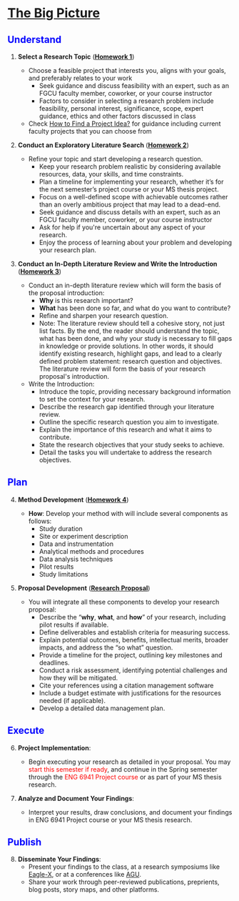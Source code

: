 # [The Big Picture](https://aselshall.github.io/rm/hw/big-picture)

<h2 style="color:blue">Understand</h2>

1. **Select a Research Topic** (<span style="color:red">**[Homework 1](https://github.com/aselshall/rm/blob/main/hw/hw1.md)**</span>)
   - Choose a feasible project that interests you, aligns with your goals, and preferably relates to your work
      - Seek guidance and discuss feasibility with an expert, such as an FGCU faculty member, coworker, or your course instructor
      - Factors to consider in selecting a research problem include feasibility, personal interest, significance, scope, expert guidance, ethics and other factors discussed in class
   - Check [How to Find a Project Idea?](https://aselshall.github.io/rm/hw/topics) for guidance including current faculty projects that you can choose from

2. **Conduct an Exploratory Literature Search** (<span style="color:red">**[Homework 2](https://github.com/aselshall/rm/blob/main/hw/hw2.md)**</span>)
   - Refine your topic and start developing a research question.
      - Keep your research problem realistic by considering available resources, data, your skills, and time constraints.
      - Plan a timeline for implementing your research, whether it’s for the next semester’s project course or your MS thesis project.
      - Focus on a well-defined scope with achievable outcomes rather than an overly ambitious project that may lead to a dead-end.
      - Seek guidance and discuss details with an expert, such as an FGCU faculty member, coworker, or your course instructor
      - Ask for help if you're uncertain about any aspect of your research.
      - Enjoy the process of learning about your problem and developing your research plan.

3. **Conduct an In-Depth Literature Review and Write the Introduction** (<span style="color:red">**[Homework 3](https://github.com/aselshall/rm/blob/main/hw/hw3.md)**</span>)
   - Conduct an in-depth literature review which will form the basis of the proposal introduction:
     - **Why** is this research important?
     - **What** has been done so far, and what do you want to contribute?
     - Refine and sharpen your research question.
     - Note: The literature review should tell a cohesive story, not just list facts. By the end, the reader should understand the topic, what has been done, and why your study is necessary to fill gaps in knowledge or provide solutions. In other words, it should identify existing research, highlight gaps, and lead to a clearly defined problem statement: research question and objectives. The literature review will form the basis of your research proposal's introduction.
   - Write the Introduction:
      - Introduce the topic, providing necessary background information to set the context for your research.
      - Describe the research gap identified through your literature review.
      - Outline the specific research question you aim to investigate.
      - Explain the importance of this research and what it aims to contribute.
      - State the research objectives that your study seeks to achieve.
      - Detail the tasks you will undertake to address the research objectives.

<h2 style="color:blue">Plan</h2>

4. **Method Development** (<span style="color:red">**[Homework 4](https://github.com/aselshall/rm/blob/main/hw/hw4.md)**</span>)
   - **How**: Develop your method with will include several components as follows:
      - Study duration
      - Site or experiment description
      - Data and instrumentation
      - Analytical methods and procedures
      - Data analysis techniques
      - Pilot results
      - Study limitations 

6. **Proposal Development** (<span style="color:red">**[Research Proposal](https://github.com/aselshall/rm/blob/main/hw/proposal.md)**</span>)
   - You will integrate all these components to develop your research proposal:
      - Describe the “**why**, **what**, and **how**” of your research, including pilot results if available.
      - Define deliverables and establish criteria for measuring success.
      - Explain potential outcomes, benefits, intellectual merits, broader impacts, and address the “so what” question.
      - Provide a timeline for the project, outlining key milestones and deadlines.
      - Conduct a risk assessment, identifying potential challenges and how they will be mitigated.
      - Cite your references using a citation management software 
      - Include a budget estimate with justifications for the resources needed (if applicable).
      - Develop a detailed data management plan.

<h2 style="color:blue">Execute</h2>

6. **Project Implementation**:
   - Begin executing your research as detailed in your proposal. You may  <span style="color:red">start this semester if ready</span>, and continue in the Spring semester through the <span style="color:red">ENG 6941 Project course</span> or as part of your MS thesis research.

8. **Analyze and Document Your Findings**:
   - Interpret your results, draw conclusions, and document your findings in ENG 6941 Project course or your MS thesis research.

<h2 style="color:blue">Publish</h2>

8. **Disseminate Your Findings**:
   - Present your findings to the class, at a research symposiums like [Eagle-X](https://www.fgcu.edu/eaglex/), or at a conferences like [AGU](https://www.agu.org/annual-meeting).
   - Share your work through peer-reviewed publications, preprients, blog posts, story maps, and other platforms.
